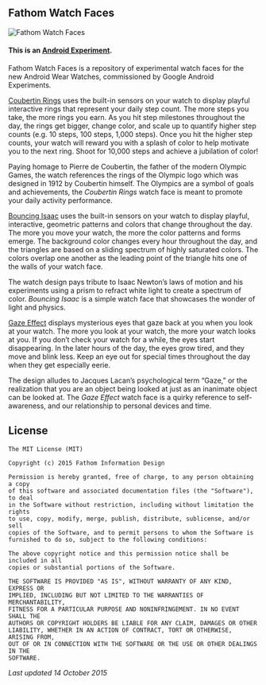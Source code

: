 ## Fathom Watch Faces

![Fathom Watch Faces](https://github.com/fathominfo/fathom-watchfaces/blob/master/assets/fathom-watchfaces-banner-01.jpg "Fathom Watch Faces")

#### This is an [Android Experiment](http://androidexperiments.com).

Fathom Watch Faces is a repository of experimental watch faces for the new Android Wear Watches, commissioned by Google Android Experiments. 

[Coubertin Rings](https://play.google.com/store/apps/details?id=info.fathom.watchfaces.coubertin&hl=en) uses the built-in sensors on your watch to display playful interactive rings that represent your daily step count. The more steps you take, the more rings you earn. As you hit step milestones throughout the day, the rings get bigger, change color, and scale up to quantify higher step counts (e.g. 10 steps, 100 steps, 1,000 steps). Once you hit the higher step counts, your watch will reward you with a splash of color to help motivate you to the next ring. Shoot for 10,000 steps and achieve a jubilation of color!

Paying homage to Pierre de Coubertin, the father of the modern Olympic Games, the watch references the rings of the Olympic logo which was designed in 1912 by Coubertin himself. The Olympics are a symbol of goals and achievements, the *Coubertin Rings* watch face is meant to promote your daily activity performance.


[Bouncing Isaac](https://play.google.com/store/apps/details?id=info.fathom.watchfaces.isaac&hl=en) uses the built-in sensors on your watch to display playful, interactive, geometric patterns and colors that change throughout the day. The more you move your watch, the more the color patterns and forms emerge. The background color changes every hour throughout the day, and the triangles are based on a sliding spectrum of highly saturated colors. The colors overlap one another as the leading point of the triangle hits one of the walls of your watch face.

The watch design pays tribute to Isaac Newton’s laws of motion and his experiments using a prism to refract white light to create a spectrum of color. *Bouncing Isaac* is a simple watch face that showcases the wonder of light and physics.


[Gaze Effect](https://play.google.com/store/apps/details?id=info.fathom.watchfaces.gaze&hl=en) displays mysterious eyes that gaze back at you when you look at your watch. The more you look at your watch, the more your watch looks at you. If you don’t check your watch for a while, the eyes start disappearing. In the later hours of the day, the eyes grow tired, and they move and blink less. Keep an eye out for special times throughout the day when they get especially eerie.

The design alludes to Jacques Lacan’s psychological term “Gaze,” or the realization that you are an object being looked at just as an inanimate object can be looked at. The *Gaze Effect* watch face is a quirky reference to self-awareness, and our relationship to personal devices and time.

## License
```
The MIT License (MIT)

Copyright (c) 2015 Fathom Information Design

Permission is hereby granted, free of charge, to any person obtaining a copy
of this software and associated documentation files (the "Software"), to deal
in the Software without restriction, including without limitation the rights
to use, copy, modify, merge, publish, distribute, sublicense, and/or sell
copies of the Software, and to permit persons to whom the Software is
furnished to do so, subject to the following conditions:

The above copyright notice and this permission notice shall be included in all
copies or substantial portions of the Software.

THE SOFTWARE IS PROVIDED "AS IS", WITHOUT WARRANTY OF ANY KIND, EXPRESS OR
IMPLIED, INCLUDING BUT NOT LIMITED TO THE WARRANTIES OF MERCHANTABILITY,
FITNESS FOR A PARTICULAR PURPOSE AND NONINFRINGEMENT. IN NO EVENT SHALL THE
AUTHORS OR COPYRIGHT HOLDERS BE LIABLE FOR ANY CLAIM, DAMAGES OR OTHER
LIABILITY, WHETHER IN AN ACTION OF CONTRACT, TORT OR OTHERWISE, ARISING FROM,
OUT OF OR IN CONNECTION WITH THE SOFTWARE OR THE USE OR OTHER DEALINGS IN THE
SOFTWARE.
```



*Last updated 14 October 2015*
